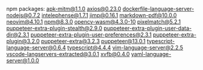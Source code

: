 
npm packages:
    apk-mitm@1.1.0 axios@0.23.0 dockerfile-language-server-nodejs@0.7.2 intelephense@1.7.1 jimp@0.16.1 markdown-pdf@10.0.0 neovim@4.10.1 npm@8.3.0 opencv-wasm@4.3.0-10 pixelmatch@5.2.1 puppeteer-extra-plugin-stealth@2.9.0 puppeteer-extra-plugin-user-data-dir@2.3.1 puppeteer-extra-plugin-user-preferences@2.3.1 puppeteer-extra-plugin@3.2.0 puppeteer-extra@3.2.3 puppeteer@13.0.1 typescript-language-server@0.6.4 typescript@4.4.4 vim-language-server@2.2.5 vscode-langservers-extracted@3.0.1 xvfb@0.4.0 yaml-language-server@1.0.0

